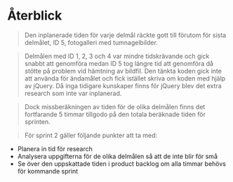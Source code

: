 Återblick
=========

> Den inplanerade tiden för varje delmål räckte gott till förutom för sista delmålet, ID 5, fotogalleri med tumnagelbilder.

> Delmålen med ID 1, 2, 3 och 4 var mindre tidskrävande och gick snabbt att genomföra medan ID 5 tog längre tid att 
genomföra då stötte på problem vid hämtning av bildfil. Den tänkta koden gick inte att använda för ändamålet och fick
istället skriva om koden med hjälp av jQuery. Då inga tidigare kunskaper finns för jQuery blev det extra research som 
inte var inplanerad. 

> Dock missberäkningen av tiden för de olika delmålen finns det fortfarande 5 timmar tillgodo på den totala beräknade 
tiden för sprinten.

> För sprint 2 gäller följande punkter att ta med:

* Planera in tid för research
* Analysera uppgifterna för de olika delmålen så att de inte blir för små
* Se över den uppskattade tiden i product backlog om alla timmar behövs för kommande sprint

